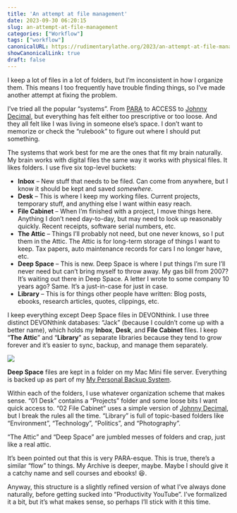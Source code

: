 ```yaml
---
title: 'An attempt at file management'
date: 2023-09-30 06:20:15
slug: an-attempt-at-file-management
categories: ["Workflow"]
tags: ["workflow"]
canonicalURL: https://rudimentarylathe.org/2023/an-attempt-at-file-management
showCanonicalLink: true
draft: false
---
```


I keep a lot of files in a lot of folders, but I’m inconsistent in how I organize them. This means I too frequently have trouble finding things, so I’ve made another attempt at fixing the problem.

I’ve tried all the popular “systems”. From [PARA](https://fortelabs.com/blog/para/) to ACCESS to [Johnny Decim](https://johnnydecimal.com/)[al](https://notes.baty.net/Notes/Johnny+Decimal), but everything has felt either too prescriptive or too loose. And they all felt like I was living in someone else’s space. I don’t want to memorize or check the “rulebook” to figure out where I should put something.

The systems that work best for me are the ones that fit my brain naturally. My brain works with digital files the same way it works with physical files. It likes folders. I use five six top-level buckets:

*   **Inbox** – New stuff that needs to be filed. Can come from anywhere, but I know it should be kept and saved _somewhere_.
*   **Desk** – This is where I keep my working files. Current projects, temporary stuff, and anything else I want within easy reach.
*   **File Cabinet** – When I’m finished with a project, I move things here. Anything I don’t need day-to-day, but may need to look up reasonably quickly. Recent receipts, software serial numbers, etc.
*   **The Attic** – Things I’ll probably not need, but one never knows, so I put them in the Attic. The Attic is for long-term storage of things I want to keep. Tax papers, auto maintenance records for cars I no longer have, etc.
*   **Deep Space** – This is new. Deep Space is where I put things I’m sure I’ll never need but can’t bring myself to throw away. My gas bill from 2007? It’s waiting out there in Deep Space. A letter I wrote to some company 10 years ago? Same. It’s a just-in-case for just in case.
*   **Library** – This is for things other people have written: Blog posts, ebooks, research articles, quotes, clippings, etc.

I keep everything except Deep Space files in DEVONthink. I use three distinct DEVONthink databases: “Jack” (because I couldn’t come up with a better name), which holds my **Inbox**, **Desk**, and **File Cabinet** files. I keep “**The Attic**” and “**Library**” as separate libraries because they tend to grow forever and it’s easier to sync, backup, and manage them separately.

![](https://rudimentarylathe.org/wp-content/uploads/2023/09/20230929-Jack.png)

**Deep Space** files are kept in a folder on my Mac Mini file server. Everything is backed up as part of my [My Personal Backup System](https://notes.baty.net/Notes/My+Personal+Backup+System).

Within each of the folders, I use whatever organization scheme that makes sense.
“01 Desk” contains a “Projects” folder and some loose bits I want quick access to.
“02 File Cabinet” uses a simple version of [Johnny Decimal](https://notes.baty.net/Notes/Johnny+Decimal), but I break the rules all the time.
“Library” is full of topic-based folders like “Environment”, “Technology”, “Politics”, and “Photography”.

“The Attic” and “Deep Space” are jumbled messes of folders and crap, just like a real attic.

It’s been pointed out that this is very PARA-esque. This is true, there’s a similar “flow” to things. My Archive is deeper, maybe. Maybe I should give it a catchy name and sell courses and ebooks! 😆.

Anyway, this structure is a slightly refined version of what I’ve always done naturally, before getting sucked into “Productivity YouTube”. I’ve formalized it a bit, but it’s what makes sense, so perhaps I’ll stick with it this time.

